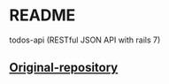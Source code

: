 # README

todos-api (RESTful JSON API with rails 7)

## [Original-repository](https://github.com/akabiru/todos-api)




